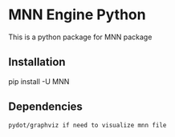 MNN Engine Python
===================================================
  This is a python package for MNN package
 

Installation
---------------------------------------------------
  
  pip install -U MNN


Dependencies
---------------------------------------------------

    pydot/graphviz if need to visualize mnn file 

